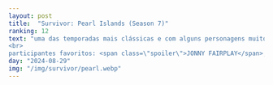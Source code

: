 ```yaml
---
layout: post
title:  "Survivor: Pearl Islands (Season 7)"
ranking: 12
text: "uma das temporadas mais clássicas e com alguns personagens muito marcantes, mas confesso que fiquei bem decepcionado com o desenvolvimento do post-merge<br>
<br>
participantes favoritos: <span class=\"spoiler\">JONNY FAIRPLAY</span>, <span class=\"spoiler\">burton</span> e <span class=\"spoiler\">rupert</span>"
day: "2024-08-29"
img: "/img/survivor/pearl.webp"
---
```

